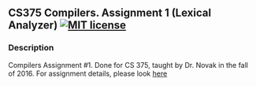 ## CS375 Compilers. Assignment 1 (Lexical Analyzer) [![MIT license](https://img.shields.io/badge/license-MIT-lightgrey.svg)](https://https://raw.githubusercontent.com/qirh/CS375-assignment1/master/LICENSE)

### Description
Compilers Assignment #1. Done for CS 375, taught by Dr. Novak in the fall of 2016. For assignment details, please look [here](https://github.com/qirh/CS375-assignment1/blob/master/assignment1.pdf)

